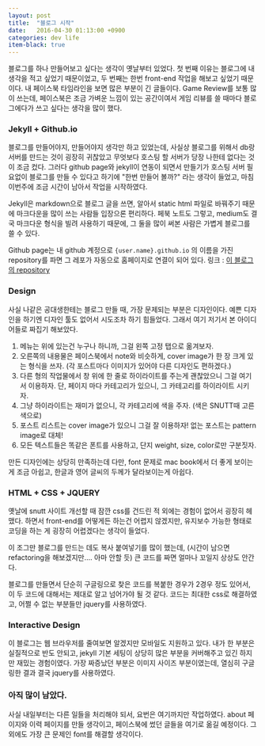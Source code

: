 ```yaml
---
layout: post
title:  "블로그 시작"
date:   2016-04-30 01:13:00 +0900
categories: dev life
item-black: true
---
```


블로그를 하나 만들어보고 싶다는 생각이 옛날부터 있었다. 첫 번째 이유는 블로그에 내 생각을 적고 싶었기 때문이었고, 두 번째는 한번 front-end 작업을 해보고 싶었기 때문이다.
내 페이스북 타임라인을 보면 많은 부분이 긴 글들이다. Game Review를 보통 많이 쓰는데, 페이스북은 조금 가벼운 느낌이 있는 공간이여서 게임 리뷰를 쓸 때마다 블로그에다가 쓰고 싶다는 생각을 많이 했다.

### Jekyll + Github.io

블로그를 만들어야지, 만들어야지 생각만 하고 있었는데, 사실상 블로그를 위해서 db랑 서버를 만드는 것이 굉장히 귀찮았고 무엇보다 호스팅 할 서버가 당장 나한테 없다는 것이 조금 컸다.
그러다 github page와 jekyll이 연동이 되면서 만들기가 호스팅 서버 필요없이 블로그를 만들 수 있다고 하기에 "한번 만들어 볼까?" 라는 생각이 들었고,
마침 이번주에 조금 시간이 남아서 작업을 시작하였다.

Jekyll은 markdown으로 블로그 글을 쓰면, 알아서 static html 파일로 바꿔주기 때문에 마크다운을 많이 쓰는 사람들 입장으론 편리하다. 페북 노트도 그렇고, medium도 결국 마크다운 형식을 빌려 사용하기 때문에,
그 둘을 많이 써본 사람은 가볍게 블로그를 쓸 수 있다.

Github page는 내 github 계정으로 `{user.name}.github.io` 의 이름을 가진 repository를 파면 그 레포가 자동으로 홈페이지로 연결이 되어 있다.
링크 : [이 블로그의 repository]("https://github.com/Rajin9601/rajin9601.github.io")

### Design

사실 나같은 공대생한테는 블로그 만들 때, 가장 문제되는 부분은 디자인이다. 예쁜 디자인을 하기엔 디자인 툴도 없어서 시도조차 하기 힘들었다.
그래서 여기 저기서 본 아이디어들로 짜집기 해보았다.

1. 메뉴는 위에 있는건 누구나 하니까, 그걸 왼쪽 고정 탭으로 옮겨보자.
2. 오른쪽의 내용물은 페이스북에서 note와 비슷하게, cover image가 한 장 크게 있는 형식을 쓰자. (각 포스트마다 이미지가 있어야 다른 디자인도 편하겠다.)
3. 다른 형의 작업물에서 창 위에 한 줄로 하이라이트를 주는게 괜찮았으니 그걸 여기서 이용하자. 단, 페이지 마다 카테고리가 있으니, 그 카테고리를 하이라이트 시키자.
4. 그냥 하이라이트는 재미가 없으니, 각 카테고리에 색을 주자. (색은 SNUTT때 고른 색으로)
5. 포스트 리스트는 cover image가 있으니 그걸 잘 이용하자! 없는 포스트는 pattern image로 대체!
6. 모든 텍스트들은 똑같은 폰트를 사용하고, 단지 weight, size, color로만 구분짓자.

만든 디자인에는 상당히 만족하는데 다만, font 문제로 mac book에서 더 좋게 보이는게 조금 아쉽고, 한글과 영어 글씨의 두께가 달라보이는게 아쉽다.

### HTML + CSS + JQUERY

옛날에 snutt 사이트 개선할 때 잠깐 css를 건드린 적 외에는 경험이 없어서 굉장히 헤맸다.
하면서 front-end를 어떻게든 하는건 어렵지 않겠지만, 유지보수 가능한 형태로 코딩을 하는 게 굉장히 어렵겠다는 생각이 들었다.

이 조그만 블로그를 만드는 데도 복사 붙여넣기를 많이 했는데, (시간이 남으면 refactoring을 해보겠지만.... 아마 안할 듯)
큰 코드를 짜면 얼마나 꼬일지 상상도 안간다.

블로그를 만들면서 단순히 구글링으로 찾은 코드를 복붙한 경우가 2경우 정도 있어서, 이 두 코드에 대해서는 제대로 알고 넘어가야 될 것 같다.
코드는 최대한 css로 해결하였고, 어쩔 수 없는 부분들만 jquery를 사용하였다.

### Interactive Design

이 블로그는 웹 브라우저를 줄여보면 알겠지만 모바일도 지원하고 있다. 내가 한 부분은 실질적으로 반도 안되고, jekyll 기본 세팅이 상당히 많은 부분을 커버해주고 있긴 하지만
재밌는 경험이였다. 가장 짜증났던 부분은 이미지 사이즈 부분이였는데, 열심히 구글링한 결과 결국 jquery를 사용하였다.

### 아직 많이 남았다.

사실 내일부터는 다른 일들을 처리해야 되서, 요번은 여기까지만 작업하였다. about 페이지와 이력 페이지를 만들 생각이고, 페이스북에 썼던 글들을 여기로 옮길 예정이다.
그 외에도 가장 큰 문제인 font를 해결할 생각이다.



